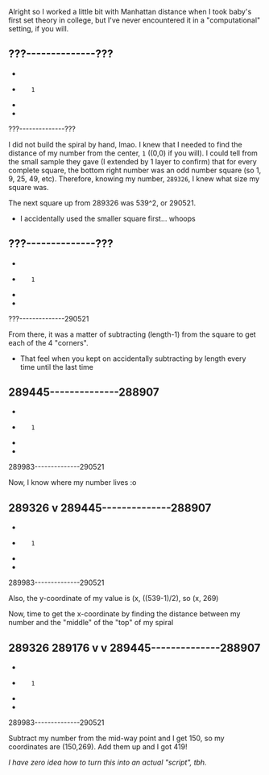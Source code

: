 Alright so I worked a little bit with Manhattan distance when I took baby's first set theory in college, but I've never encountered it in a "computational" setting, if you will.

???--------------???
-
-
-        1
-
-
???--------------???

I did not build the spiral by hand, lmao. I knew that I needed to find the distance of my number from the center, `1` ((0,0) if you will). I could tell from the small sample they gave (I extended by 1 layer to confirm) that for every complete square, the bottom right number was an odd number square (so 1, 9, 25, 49, etc). Therefore, knowing my number, `289326`, I knew what size my square was.

The next square up from 289326 was 539^2, or 290521.

- I accidentally used the smaller square first... whoops

???--------------???
-
-
-        1
-
-
???--------------290521

From there, it was a matter of subtracting (length-1) from the square to get each of the 4 "corners".

- That feel when you kept on accidentally subtracting by length every time until the last time

289445--------------288907
-
-
-        1
-
-
289983--------------290521

Now, I know where my number lives :o

   289326
     v
289445--------------288907
-
-
-        1
-
-
289983--------------290521

Also, the y-coordinate of my value is (x, ((539-1)/2), so (x, 269)

Now, time to get the x-coordinate by finding the distance between my number and the "middle" of the "top" of my spiral

   289326  289176
     v     v
289445--------------288907
-
-
-        1
-
-
289983--------------290521

Subtract my number from the mid-way point and I get 150, so my coordinates are (150,269). Add them up and I got 419!

*I have zero idea how to turn this into an actual "script", tbh.*
